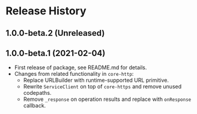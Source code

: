 # Release History

## 1.0.0-beta.2 (Unreleased)

## 1.0.0-beta.1 (2021-02-04)

- First release of package, see README.md for details.
- Changes from related functionality in `core-http`:
  - Replace URLBuilder with runtime-supported URL primitive.
  - Rewrite `ServiceClient` on top of `core-https` and remove unused codepaths.
  - Remove `_response` on operation results and replace with `onResponse` callback.
